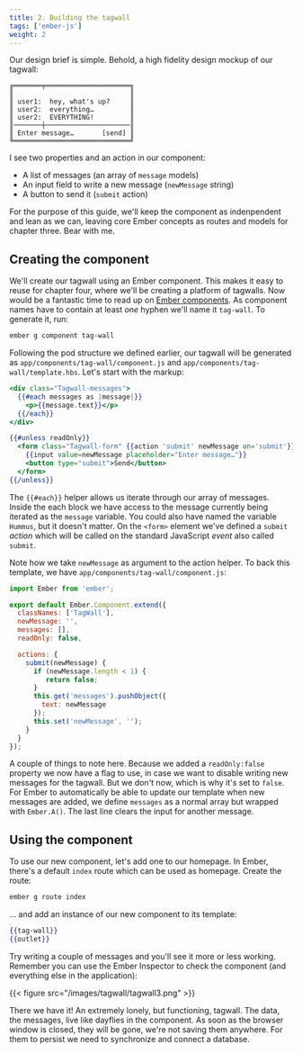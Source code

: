 ```yaml
---
title: 2. Building the tagwall
tags: ['ember-js']
weight: 2
---
```


Our design brief is simple. Behold, a high fidelity design mockup of our tagwall:

```
╔═══════╤═════════════════════╗
║                             ║
║ user1:  hey, what's up?     ║
║ user2:  everything…         ║
║ user2:  EVERYTHING!         ║
║───────┼─────────────────────║
║ Enter message…       [send] ║
╚═════════════════════════════╝
```

I see two properties and an action in our component:

- A list of messages (an array of `message` models)
- An input field to write a new message (`newMessage` string)
- A button to send it (`submit` action)

For the purpose of this guide, we'll keep the component as indenpendent and lean as we can, leaving core Ember concepts as routes and models for chapter three. Bear with me.

## Creating the component

We'll create our tagwall using an Ember component. This makes it easy to reuse for chapter four, where we'll be creating a platform of tagwalls. Now would be a fantastic time to read up on [Ember components](http://guides.emberjs.com/v1.13.0/components/). As component names have to contain at least *one* hyphen we'll name it `tag-wall`. To generate it, run:

```bash
ember g component tag-wall
```

Following the pod structure we defined earlier, our tagwall will be generated as `app/components/tag-wall/component.js` and `app/components/tag-wall/template.hbs`. Let's start with the markup:

```handlebars
<div class="Tagwall-messages">
  {{#each messages as |message|}}
    <p>{{message.text}}</p>
  {{/each}}
</div>

{{#unless readOnly}}
  <form class="Tagwall-form" {{action 'submit' newMessage on='submit'}}>
    {{input value=newMessage placeholder="Enter message…"}}
    <button type="submit">Send</button>
  </form>
{{/unless}}
```

The `{{#each}}` helper allows us iterate through our array of messages. Inside the each block we have access to the message currently being iterated as the `message` variable. You could also have named the variable `Hummus`, but it doesn't matter. On the `<form>` element we've defined a `submit` *action* which will be called on the standard JavaScript *event* also called `submit`.

Note how we take `newMessage` as argument to the action helper. To back this template, we have `app/components/tag-wall/component.js`:

```javascript
import Ember from 'ember';

export default Ember.Component.extend({
  classNames: ['TagWall'],
  newMessage: '',
  messages: [],
  readOnly: false,

  actions: {
    submit(newMessage) {
      if (newMessage.length < 1) {
         return false;
      }
      this.get('messages').pushObject({
        text: newMessage
      });
      this.set('newMessage', '');
    }
  }
});
```

A couple of things to note here. Because we added a `readOnly:false` property we now have a flag to use, in case we want to disable writing new messages for the tagwall. But we don't now, which is why it's set to `false`. For Ember to automatically be able to update our template when new messages are added, we define `messages` as a normal array but wrapped with `Ember.A()`. The last line clears the input for another message.

## Using the component

To use our new component, let's add one to our homepage. In Ember, there's a default `index` route which can be used as homepage. Create the route:

```bash
ember g route index
```

… and add an instance of our new component to its template:

```handlebars
{{tag-wall}}
{{outlet}}
```

Try writing a couple of messages and you'll see it more or less working. Remember you can use the Ember Inspector to check the component (and everything else in the application):

{{< figure src="/images/tagwall/tagwall3.png" >}}

There we have it! An extremely lonely, but functioning, tagwall. The data, the messages, live like dayflies in the component. As soon as the browser window is closed, they will be gone, we're not saving them anywhere. For them to persist we need to synchronize and connect a database.
